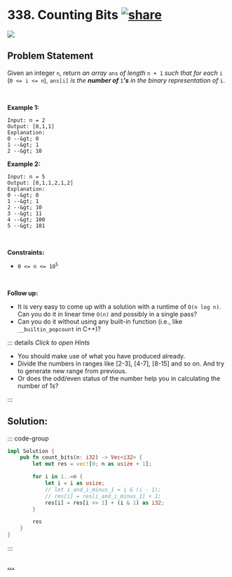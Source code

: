 # 338. Counting Bits [![share]](https://leetcode.com/problems/counting-bits/)

![][easy]

## Problem Statement

<p>Given an integer <code>n</code>, return <em>an array </em><code>ans</code><em> of length </em><code>n + 1</code><em> such that for each </em><code>i</code><em> </em>(<code>0 &lt;= i &lt;= n</code>)<em>, </em><code>ans[i]</code><em> is the <strong>number of </strong></em><code>1</code><em><strong>'s</strong> in the binary representation of </em><code>i</code>.</p>
<p> </p>
<p><strong class="example">Example 1:</strong></p>

```
Input: n = 2
Output: [0,1,1]
Explanation:
0 --&gt; 0
1 --&gt; 1
2 --&gt; 10
```

<p><strong class="example">Example 2:</strong></p>

```
Input: n = 5
Output: [0,1,1,2,1,2]
Explanation:
0 --&gt; 0
1 --&gt; 1
2 --&gt; 10
3 --&gt; 11
4 --&gt; 100
5 --&gt; 101
```

<p> </p>
<p><strong>Constraints:</strong></p>
<ul>
<li><code>0 &lt;= n &lt;= 10<sup>5</sup></code></li>
</ul>
<p> </p>
<p><strong>Follow up:</strong></p>
<ul>
<li>It is very easy to come up with a solution with a runtime of <code>O(n log n)</code>. Can you do it in linear time <code>O(n)</code> and possibly in a single pass?</li>
<li>Can you do it without using any built-in function (i.e., like <code>__builtin_popcount</code> in C++)?</li>
</ul>

::: details _Click to open Hints_

- You should make use of what you have produced already.
- Divide the numbers in ranges like [2-3], [4-7], [8-15] and so on. And try to generate new range from previous.
- Or does the odd/even status of the number help you in calculating the number of 1s?

:::

## Solution:

::: code-group

```rs [Rust]
impl Solution {
    pub fn count_bits(n: i32) -> Vec<i32> {
        let mut res = vec![0; n as usize + 1];

        for i in 1..=n {
            let i = i as usize;
            // let i_and_i_minus_1 = i & (i - 1);
            // res[i] = res[i_and_i_minus_1] + 1;
            res[i] = res[i >> 1] + (i & 1) as i32;
        }

        res
    }
}

```

:::

### [_..._](#)

```

```

<!----------------------------------{ link }--------------------------------->

[share]: https://graph.org/file/3ea5234dda646b71c574a.png
[easy]: https://img.shields.io/badge/Difficulty-Easy-bright.svg
[medium]: https://img.shields.io/badge/Difficulty-Medium-yellow.svg
[hard]: https://img.shields.io/badge/Difficulty-Hard-red.svg
